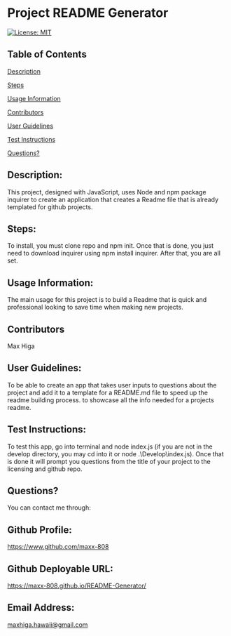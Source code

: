 # Project README Generator

[![License: MIT](https://img.shields.io/badge/License-MIT-yellow.svg)](https://opensource.org/licenses/MIT)

## Table of Contents

[Description](#description)

[Steps](#steps)

[Usage Information](#usage-information)

[Contributors](#contributors)

[User Guidelines](#user-guidelines)

[Test Instructions](#test-instructions)

[Questions?](#questions?)

<a name="description"></a>

## Description:

This project, designed with JavaScript, uses Node and npm package inquirer to create an application that creates a Readme file that is already templated for github projects.

<a name="steps"></a>

## Steps:

To install, you must clone repo and npm init. Once that is done, you just need to download inquirer using npm install inquirer. After that, you are all set.

<a name="usage-information"></a>

## Usage Information:

The main usage for this project is to build a Readme that is quick and professional looking to save time when making new projects.

<a name="contributors"></a>

## Contributors

Max Higa

<a name="user-guidelines"></a>

## User Guidelines:

To be able to create an app that takes user inputs to questions about the project and add it to a template for a README.md file to speed up the readme building process. to showcase all the info needed for a projects readme.

<a name="test-instrucions"></a>

## Test Instructions:

To test this app, go into terminal and node index.js (if you are not in the develop directory, you may cd into it or node .\\Develop\\index.js). Once that is done it will prompt you questions from the title of your project to the licensing and github repo.

<a name="questions?"></a>

## Questions?

You can contact me through:

## Github Profile:

https://www.github.com/maxx-808

## Github Deployable URL:

https://maxx-808.github.io/README-Generator/

## Email Address:

maxhiga.hawaii@gmail.com
